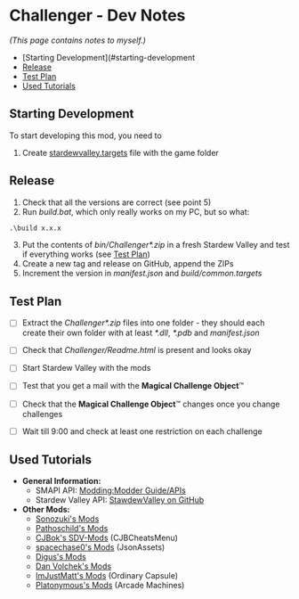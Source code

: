 ﻿# Challenger - Dev Notes

_(This page contains notes to myself.)_

- [Starting Development](#starting-development
- [Release](#release)
- [Test Plan](#test-plan)
- [Used Tutorials](#used-tutorials)

## Starting Development

To start developing this mod, you need to

1. Create [stardewvalley.targets](https://github.com/Pathoschild/SMAPI/blob/develop/docs/technical/mod-package.md#custom-game-path) file with the game folder


## Release

1. Check that all the versions are correct (see point 5)
2. Run _build.bat_, which only really works on my PC, but so what: 
```bat
.\build x.x.x
```
3. Put the contents of _bin/Challenger*.zip_ in a fresh Stardew Valley and test if everything works (see [Test Plan](#test-plan))
4. Create a new tag and release on GitHub, append the ZIPs
5. Increment the version in _manifest.json_ and _build/common.targets_


## Test Plan

- [ ] Extract the _Challenger*.zip_ files into one folder - they should each create their own folder with at least _*.dll_, _*.pdb_ and _manifest.json_ 
- [ ] Check that _Challenger/Readme.html_ is present and looks okay
- [ ] Start Stardew Valley with the mods
- [ ] Test that you get a mail with the **Magical Challenge Object**™
- [ ] Check that the  **Magical Challenge Object**™ changes once you change challenges
- [ ] Wait till 9:00 and check at least one restriction on each challenge


## Used Tutorials

- **General Information:**
  - SMAPI API: [Modding:Modder Guide/APIs](https://stardewvalleywiki.com/Modding:Modder_Guide/APIs)
  - Stardew Valley API: [StawdewValley on GitHub](https://github.com/veywrn/StardewValley)
- **Other Mods:**
  - [Sonozuki's Mods](https://github.com/Sonozuki/StardewMods)
  - [Pathoschild's Mods](https://github.com/Pathoschild/StardewMods) 
  - [CJBok's SDV-Mods](https://github.com/CJBok/SDV-Mods) (CJBCheatsMenu)
  - [spacechase0's Mods](https://github.com/spacechase0/StardewValleyMods) (JsonAssets)
  - [Digus's Mods](https://github.com/Digus/StardewValleyMods)
  - [Dan Volchek's Mods](https://github.com/danvolchek/StardewMods)
  - [ImJustMatt's Mods](https://github.com/ImJustMatt/StardewMods) (Ordinary Capsule)
  - [Platonymous's Mods](https://github.com/Platonymous/Stardew-Valley-Mods) (Arcade Machines)
